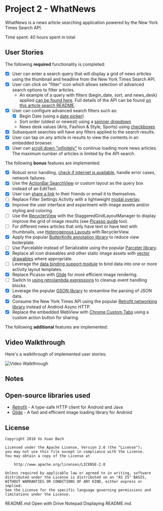 # Project 2 - WhatNews

WhatNews is a news article searching application powered by the New York Times Search API.

Time spent: 40 hours spent in total

## User Stories

The following **required** functionality is completed:

* [x] User can enter a search query that will display a grid of news articles using the thumbnail and headline from the New York Times Search API.
* [x] User can click on "filter" icon which allows selection of advanced search options to filter articles.
	- An example of a query with filters (begin_date, sort, and news_desk) applied [can be found here](https://api.nytimes.com/svc/search/v2/articlesearch.json?begin_date=20160112&sort=oldest&fq=news_desk:(%22Education%22%20%22Health%22)&api-key=227c750bb7714fc39ef1559ef1bd8329). Full details of the API can be found [on this article search README](https://developer.nytimes.com/article_search_v2.json#/README).
* [x] User can configure advanced search filters such as:
	* [x] Begin Date (using a [date picker](https://guides.codepath.com/android/Using-DialogFragment#displaying-date-or-time-picker-dialogs))
	* Sort order (oldest or newest) using a [spinner dropdown](https://guides.codepath.com/android/Working-with-Input-Views#spinners)
	* News desk values (Arts, Fashion & Style, Sports) using [checkboxes](https://guides.codepath.com/android/Working-with-Input-Views#checkboxes)
* [x] Subsequent searches will have any filters applied to the search results.
* [x] User can tap on any article in results to view the contents in an embedded browser.
* [x] User can [scroll down "infinitely"](https://guides.codepath.com/android/Endless-Scrolling-with-AdapterViews-and-RecyclerView) to continue loading more news articles. The maximum number of articles is limited by the API search.

The following **bonus** features are implemented:

* [x] Robust error handling, [check if internet is available](https://guides.codepath.com/android/Sending-and-Managing-Network-Requests#checking-for-network-connectivity), handle error cases, network failures. 
* [x] Use the [ActionBar SearchView](https://guides.codepath.com/android/Extended-ActionBar-Guide#adding-searchview-to-actionbar) or custom layout as the query box instead of an EditText.
* [x] User can [share a link](https://guides.codepath.com/android/Sharing-Content-with-Intents#attach-share-for-a-webview-url) to their friends or email it to themselves.
* [ ] Replace Filter Settings Activity with a lightweight [modal overlay](https://guides.codepath.com/android/Using-DialogFragment).
* [x] Improve the user interface and experiment with image assets and/or styling and coloring 
* [ ] Use the [RecyclerView](http://guides.codepath.com/android/Using-the-RecyclerView) with the StaggeredGridLayoutManager to display improve the grid of image results (see [Picasso guide](https://guides.codepath.com/android/Displaying-Images-with-the-Picasso-Library#adjusting-the-image-size-dynamically) too).
* [ ] For different news articles that only have text or have text with thumbnails, use [Heterogenous Layouts](https://guides.codepath.com/android/Heterogenous-Layouts-inside-RecyclerView) with RecyclerView.
* [x] Apply the popular [ButterKnife annotation library](https://guides.codepath.com/android/Reducing-View-Boilerplate-with-Butterknife) to reduce view boilerplate.
* [ ] Use Parcelable instead of Serializable using the popular [Parceler library](https://guides.codepath.com/android/Using-Parceler).
* [x] Replace all icon drawables and other static image assets with [vector drawables](https://guides.codepath.com/android/Drawables#vector-drawables) where appropriate.
* [ ] Leverage the [data binding support module](https://guides.codepath.com/android/Applying-Data-Binding-for-Views) to bind data into one or more activity layout templates.
* [x] Replace Picasso with [Glide](https://inthecheesefactory.com/blog/get-to-know-glide-recommended-by-google/en) for more efficient image rendering.
* [ ] Switch to [using retrolambda expressions](https://guides.codepath.com/android/Lambda-Expressions) to cleanup event handling blocks.
* [x] Leverage the popular [GSON library](https://guides.codepath.com/android/Using-Android-Async-Http-Client#decoding-with-gson-library) to streamline the parsing of JSON data.
* [x] Consume the New York Times API using the popular [Retrofit networking library](https://guides.codepath.com/android/Consuming-APIs-with-Retrofit) instead of Android Async HTTP.
* [x] Replace the embedded WebView with [Chrome Custom Tabs](https://guides.codepath.com/android/Chrome-Custom-Tabs) using a custom action button for sharing.

The following **additional** features are implemented:

## Video Walkthrough

Here's a walkthrough of implemented user stories:

<img src='' title='Video Walkthrough' width='' alt='Video Walkthrough' />

## Notes

## Open-source libraries used

- [Retrofit](http://square.github.io/retrofit/) - A type-safe HTTP client for Android and Java
- [Glide](https://github.com/bumptech/glide) - A fast and efficient image loading library for Android

## License

    Copyright 2018 Vo Xuan Bach

    Licensed under the Apache License, Version 2.0 (the "License");
    you may not use this file except in compliance with the License.
    You may obtain a copy of the License at

        http://www.apache.org/licenses/LICENSE-2.0

    Unless required by applicable law or agreed to in writing, software
    distributed under the License is distributed on an "AS IS" BASIS,
    WITHOUT WARRANTIES OR CONDITIONS OF ANY KIND, either express or implied.
    See the License for the specific language governing permissions and
    limitations under the License.

README.md
Open with Drive Notepad
Displaying README.md.
